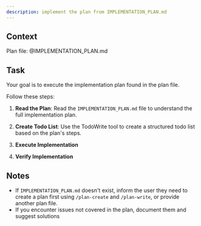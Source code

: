 ```yaml
---
description: implement the plan from IMPLEMENTATION_PLAN.md
---
```


## Context

Plan file: @IMPLEMENTATION_PLAN.md

## Task

Your goal is to execute the implementation plan found in the plan file.

Follow these steps:

1. **Read the Plan**: Read the `IMPLEMENTATION_PLAN.md` file to understand the full implementation plan.

2. **Create Todo List**: Use the TodoWrite tool to create a structured todo list based on the plan's steps.
3. **Execute Implementation**
4. **Verify Implementation**

## Notes

- If `IMPLEMENTATION_PLAN.md` doesn't exist, inform the user they need to create a plan first using `/plan-create` and `/plan-write`, or provide another plan file.
- If you encounter issues not covered in the plan, document them and suggest solutions

